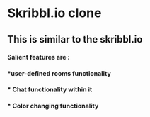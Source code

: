 # Skribbl.io clone
## This is similar to the skribbl.io <br>
#### Salient features are : <br>
#### *user-defined rooms functionality <br>
#### * Chat functionality within it <br>
#### * Color changing functionality
